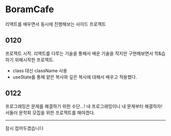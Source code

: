 # BoramCafe
 리액트를 배우면서 동시에 진행해보는 사이드 프로젝트 

## 0120
프로젝트 시작. 리액트를 다루는 기술을 통해서 배운 기술을 작지만 구현해보면서 학&습하기 위해시작한 프로젝트.
* class 대신 className 사용  
* useState를 통해 얕은 복사와 깊은 복사에 대해서 배우고 적용했다. 

## 0122
프로그래밍은 문제를 해결하기 위한 수단...! 내 프로그래밍이니 내 문제부터 해결하자! 서둘러 문학회 모집을 위한 프로젝트를 해야겠다. 

<hr>

잠시 접어두겠습니다

